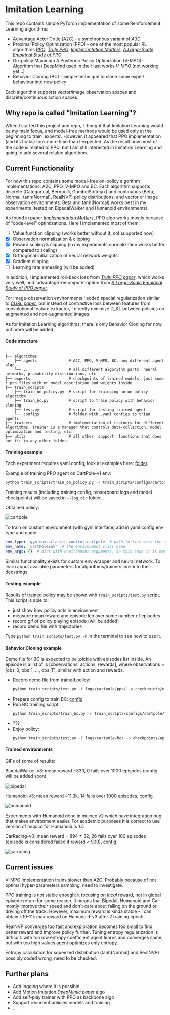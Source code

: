 # Imitation Learning

This repo contains simple PyTorch implementation of some Reinforcement Learning algorithms:
- Advantage Actor Critic (A2C) - a synchronous variant of [*A3C*](https://arxiv.org/abs/1602.01783)
- Proximal Policy Optimization (PPO) - one of the most popular RL algorithms [*PPO*](https://arxiv.org/abs/1707.06347), 
                               [*Truly PPO*](https://arxiv.org/abs/1903.07940), 
                               [*Implementation Matters*](https://arxiv.org/abs/2005.12729), 
                               [*A Large-Scale Empirical Study of PPO*](https://arxiv.org/abs/2006.05990)
- On-policy Maximum A Posteriori Policy Optimization (V-MPO) - Algorithm that DeepMind used in their last works [*V-MPO*](https://arxiv.org/abs/1909.12238) (not working yet...)
- Behavior Cloning (BC) - simple technique to clone some expert behaviour into new policy

Each algorithm supports vector/image observation spaces and discrete/continuous action spaces. 

## Why repo is called "Imitation Learning"?
When I started this project and repo, I thought that Imitation Learning would be my main focus, 
and model-free methods would be used only at the beginning to train 'experts'. 
However, it appeared that PPO implementation (and its tricks) took more time than I expected. 
As the result now most of the code is related to PPO, but I am still interested in Imitation Learning and going to add several related algorithms.

## Current Functionality

For now this repo contains some model-free on-policy algorithm implementations: A2C, PPO, V-MPO and BC. 
Each algorithm supports discrete (Categorical, Bernoulli, GumbelSoftmax) and continuous (Beta, Normal, tanh(Normal), RealNVP) policy distributions, 
and vector or image observation environments. Beta and tanh(Normal) works best in my experiments (tested on BipedalWalker and Humanoid environments).

As found in paper [*Implementation Matters*](https://arxiv.org/abs/2005.12729), 
PPO algo works mostly because of "code-level" optimizations. Here I implemented most of them:
- [ ] Value function clipping (works better without it, not supported now)
- [x] Observation normalization & clipping
- [x] Reward scaling & clipping (in my experiments normalization works better compared to scaling)
- [x] Orthogonal initialization of neural network weights
- [x] Gradient clipping
- [ ] Learning rate annealing (will be added)

In addition, I implemented roll-back loss from [*Truly PPO paper*](https://arxiv.org/abs/1903.07940), which works very well, 
and 'advantage-recompute' option from [*A Large-Scale Empirical Study of PPO paper*](https://arxiv.org/abs/2006.05990). 

For image-observation environments I added special regularization similar to [*CURL paper*](https://arxiv.org/abs/2004.04136), 
but instead of contrastive loss between features from convolutional feature extractor, 
I directly minimize D_KL between policies on augmented and non-augmented images.

As for Imitation Learning algorithms, there is only Behavior Cloning for now, but more will be added.

#### Code structure
    .
    ├── algorithms
        ├── agents              # A2C, PPO, V-MPO, BC, any different agent algo...
        └── ...                 # all different algorithm parts: neural networks, probability distributions, etc
    ├── experts                 # checkpoints of trained models, just some *.pth files with nn model description and weights inside
    ├── train_scripts
        ├── train_on_policy.py  # script for trainging an on-policy algorithm
        ├── train_bc.py         # script to train policy with behavior cloning
        ├── test.py             # script for testing trained agent
        └── configs             # folder with .yaml configs to trian agents
    ├── trainers                # implementation of trainers for different algorithms. Trainer is a manager that controls data-collection, model optimization and testing, etc.
    ├── utils                   # all other 'support' functions that does not fit in any other folder.

#### Training example
Each experiment requires yaml config, look at examples here: [folder](train_scripts/configs).

Example of training PPO agent on CartPole-v1 env:
```bash
python train_scripts/train_on_policy.py -c train_scripts/configs/cartpole/ppo.yaml
```

Training results (including training config, tensorboard logs and model checkpoints) will be saved in ```--log_dir``` folder.

Obtained policy: 

![cartpole](gifs/cartpole.gif)

To train on custom environment (with gym interface) add in yaml config env type and name:
```yaml
env_type: 'gym.envs.classic_control.cartpole' # path to file with the environment class or installed python module
env_name: 'CartPoleEnv'  # the environment class name
env_args: {}  # dict with environment arguments, in this case it is empty
```
Similar functionality exists for custom env wrapper and neural network. To learn about available parameters for algorithms/trainers look into their docstrings.

#### Testing example
Results of trained policy may be shown with ```train_scripts/test.py``` script. 
This script is able to: 
- just show how policy acts in environment
- measure mean reward and episode len over some number of episodes
- record gif of policy playing episode (will be added)
- record demo file with trajectories

Type ```python train_scripts/test.py -h``` in the terminal to see how to use it.

#### Behavior Cloning example
Demo file for BC is expected to be .pickle with episodes list inside. 
An episode is a list of is \[observations, actions, rewards\], where observations = \[obs_0, obs_1, ..., obs_T\], 
similar with action and rewards.

- Record demo file from trained policy: 
    ```bash
    python train_scripts/test.py -f logs/cartpole/ppo/ -p checkpoints/epoch_10.pth -n 10 -r -d demo_files/cartpole_demo_10_ep.pickle -t -1
    ```
- Prepare config to train BC: [config](train_scripts/configs/cartpole/bc.yaml)
- Run BC training script: 
    ```bash
    python train_scripts/train_bc.py -c train_scripts/configs/cartpole/bc.yaml
    ```
- ???
- Enjoy policy:
    ```bash
    python train_scripts/test.py -f logs/cartpole/bc/ -p checkpoints/epoch_6.pth -n 10 -r
    ```

#### Trained environments
GIFs of some of results:

BipedalWalker-v3: mean reward ~333, 0 fails over 1000 episodes (config will be added soon)

![bipedal](./gifs/bipedal.gif)

Humanoid-v3: mean reward ~11.3k, 14 fails over 1000 episodes, [config](train_scripts/configs/ppo_humanoid.sh)

![humanoid](./gifs/humanoid.gif)

Experiments with Humanoid done in mujoco v2 
which have integration bug that makes environment easier. For academic purposes it is correct to use version of mujoco for Humanoid is 1.5

CarRacing-v0: mean reward = 894 ± 32, 26 fails over 100 episodes 
(episode is considered failed if reward < 900), 
[config](train_scripts/configs/ppo_carracing.sh) 

![carracing](./gifs/carracing.gif)

## Current issues
V-MPO implementation trains slower than A2C. Probably because of not optimal hyper-parameters sampling, need to investigate.

PPO training is not stable enough: it focusing on _local_ reward, not in global episode return for some reason. 
It means that Bipedal, Humanoid and Car mostly improve their speed 
and don't care about falling on the ground or driving off the track. 
However, maximum reward is kinda stable - I can obtain ~10-11k max reward on Humanoid-v3 after 2 training epoch.

RealNVP converges too fast and exploration becomes too small to find better reward and improve policy further. 
Tuning entropy regularization is difficult: with too low entropy coefficient agent learns and converges same, 
but with too high values agent optimizes only entropy.

Entropy calculation for squeezed distribution (tanh(Normal) and RealNVP) possibly coded wrong, need to be checked. 

## Further plans
- Add logging where it is possible
- Add Motion Imitation [*DeepMimic paper*](https://arxiv.org/abs/1804.02717) algo
- Add self-play trainer with PPO as backbone algo
- Support recurrent policies models and training
- ...
